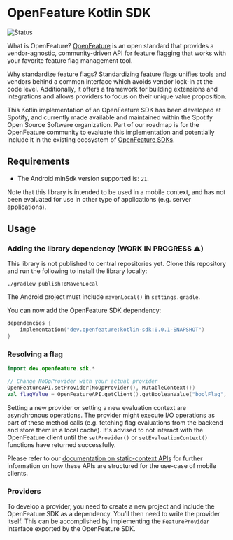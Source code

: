 # OpenFeature Kotlin SDK

![Status](https://img.shields.io/badge/lifecycle-alpha-a0c3d2.svg)

What is OpenFeature?
[OpenFeature][openfeature-website] is an open standard that provides a vendor-agnostic, community-driven API for feature flagging that works with your favorite feature flag management tool.

Why standardize feature flags?
Standardizing feature flags unifies tools and vendors behind a common interface which avoids vendor lock-in at the code level. Additionally, it offers a framework for building extensions and integrations and allows providers to focus on their unique value proposition.

This Kotlin implementation of an OpenFeature SDK has been developed at Spotify, and currently made available and maintained within the Spotify Open Source Software organization. Part of our roadmap is for the OpenFeature community to evaluate this implementation and potentially include it in the existing ecosystem of [OpenFeature SDKs][openfeature-sdks].

## Requirements

- The Android minSdk version supported is: `21`.

Note that this library is intended to be used in a mobile context, and has not been evaluated for use in other type of applications (e.g. server applications).


## Usage

### Adding the library dependency (WORK IN PROGRESS ⚠️)

This library is not published to central repositories yet.
Clone this repository and run the following to install the library locally:
```
./gradlew publishToMavenLocal
```
The Android project must include `mavenLocal()` in `settings.gradle`.

You can now add the OpenFeature SDK dependency:
```kotlin
dependencies {
	implementation("dev.openfeature:kotlin-sdk:0.0.1-SNAPSHOT")
}
```

### Resolving a flag
```kotlin
import dev.openfeature.sdk.*

// Change NoOpProvider with your actual provider
OpenFeatureAPI.setProvider(NoOpProvider(), MutableContext())
val flagValue = OpenFeatureAPI.getClient().getBooleanValue("boolFlag", false)
```
Setting a new provider or setting a new evaluation context are asynchronous operations. The provider might execute I/O operations as part of these method calls (e.g. fetching flag evaluations from the backend and store them in a local cache). It's advised to not interact with the OpenFeature client until the `setProvider()` or `setEvaluationContext()` functions have returned successfully.

Please refer to our [documentation on static-context APIs](https://github.com/open-feature/spec/pull/171) for further information on how these APIs are structured for the use-case of mobile clients.


### Providers

To develop a provider, you need to create a new project and include the OpenFeature SDK as a dependency. You’ll then need to write the provider itself. This can be accomplished by implementing the `FeatureProvider` interface exported by the OpenFeature SDK.

[openfeature-website]: https://openfeature.dev
[openfeature-sdks]: https://openfeature.dev/docs/reference/technologies/